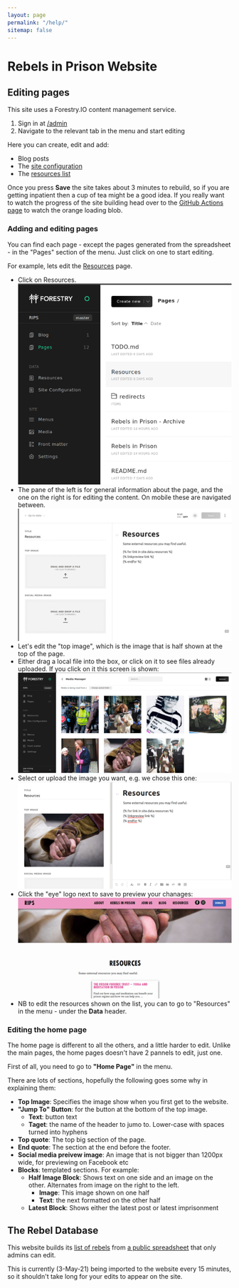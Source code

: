 ```yaml
---
layout: page
permalink: "/help/"
sitemap: false
---
```

# Rebels in Prison Website

## Editing pages

This site uses a Forestry.IO content management service.

1. Sign in at [/admin](https://rebelsinprison.uk/admin)
2. Navigate to the relevant tab in the menu and start editing

Here you can create, edit and add:

* Blog posts
* The [site configuration](https://github.com/joe-irving/RIPS/blob/master/_config.yml)
* The [resources list](https://rebelsinprison.uk/resources/)

Once you press **Save** the site takes about 3 minutes to rebuild,
so if you are getting inpatient then a cup of tea might be a good idea. If you really want to watch the progress of the site building head over to the
[GitHub Actions page](https://github.com/joe-irving/RIPS/actions) to watch the
orange loading blob.

### Adding and editing pages

You can find each page - except the pages generated from the spreadsheet -
in the "Pages" section of the menu. Just click on one to start editing.

For example, lets edit the [Resources](https://rebelsinprison.uk/resources/) page.

* Click on Resources. ![The admin screen showing a list of page](/uploads/help/pages.png)
* The pane of the left is for general information about the page, and the one on the
  right is for editing the content. On mobile these are navigated between. ![Resources page screen with 2 panes](/uploads/help/resources-page.png)
* Let's edit the "top image", which is the image that is half shown at the top of
  the page.
* Either drag a local file into the box, or click on it to see files already uploaded.
  If you click on it this screen is shown: ![Media screen](/uploads/help/media.png)
* Select or upload the image you want, e.g. we chose this one: ![Resources page screen with 2 panes](/uploads/help/resources-page-2.png)
* Click the "eye" logo next to save to preview your chanages: ![Preview of resources page](/uploads/help/resources-preview.png)
* NB to edit the resources shown on the list, you can to go to "Resources" in the
  menu - under the **Data** header.

### Editing the home page

The home page is different to all the others, and a little harder to edit. Unlike
the main pages, the home pages doesn't have 2 pannels to edit, just one.

First of all, you need to go to **"Home Page"** in the menu.

There are lots of sections, hopefully the following goes some why in explaining
them:

* **Top Image**: Specifies the image show when you first get to the website.
* **"Jump To" Button**: for the button at the bottom of the top image.
  * **Text**: button text
  * **Taget**: the name of the header to jumo to. Lower-case with spaces turned
    into hyphens
* **Top quote**: The top big section of the page.
* **End quote**: The section at the end before the footer.
* **Social media preivew image**: An image that is not bigger than 1200px wide,
  for previewing on Facebook etc
* **Blocks**: templated sections. For example:
  * **Half Image Block**: Shows text on one side and an image on the other. Alternates
    from image on the right to the left.
    * **Image**: This image shown on one half
    * **Text**: the next formatted on the other half
  * **Latest Block**: Shows either the latest post or latest imprisonment

## The Rebel Database

This website builds its [list of rebels](https://rebelsinprison.uk/rebels/all/)
from
[a public spreadsheet](https://docs.google.com/spreadsheets/d/1oNfGY6SG0PyZeOg6HLQ18Ul0MYNAR4mdRCrYTKKKhUs/gviz/tq?tqx=out:html&sheet=Website)
that only admins can edit.

This is currently (3-May-21) being imported to the website every 15 minutes,
so it shouldn't take long for your edits to appear on the site.
